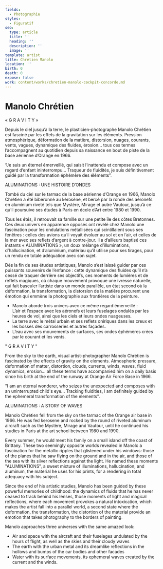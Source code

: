 ```yaml
---
fields:
  - Photographie
styles:
  - Figuratif
seo:
  type: article
  title: ''
  heading: ''
  description: ''
  image: ''
template: artist
title: Chrétien Manolo
location: ''
birth: 0
death: 0
expose: false
work: content/works/chretien-manolo-cockpit-concorde.md
---
```

# Manolo Chrétien

« G R A V I T Y »

Depuis le ciel jusqu’à la terre, le plasticien-photographe Manolo Chrétien est fasciné par les effets de la gravitation sur les éléments. Pression atmosphérique, déformation de la matière, distorsion, nuages, courants, vents, vagues, dynamique des fluides, érosion… tous ces termes l’accompagnent au quotidien depuis sa naissance en bout de piste de la base aérienne d’Orange en 1966.

“Je suis un éternel émerveillé, qui saisit l’inattendu et compose avec un regard d’enfant ininterrompu… Traqueur de fluidités, je suis définitivement guidé par la transformation éphémère des éléments”.

ALUMINATIONS : UNE HISTOIRE D’ONDES

Tombé du ciel sur le tarmac de la base aérienne d’Orange en 1966, Manolo Chrétien a été biberonné au kérosène, et bercé par la ronde des aéronefs en aluminium riveté tels que Mystère, Mirage et autre Vautour, jusqu’à ce qu’il poursuive ses études à Paris en école d’Art entre 1980 et 1990.

Tous les étés, il retrouvait sa famille sur une petite île des côtes Bretonnes. Ces deux univers en apparence opposés ont révélé chez Manolo une fascination pour les ondulations métallisées qui scintillaient sous ses fenêtres : celles des avions qu’il voyait évoluer au sol et en l’air, et celles de la mer avec ses reflets d’argent à contre-jour. Il a d’ailleurs baptisé ces instants « ALUMINATIONS », un doux mélange d’illuminations, d’hallucination, et d’aluminium, matériau qu’il utilise pour ses tirages, pour un rendu en totale adéquation avec son sujet.

Dès la fin de ses études artistiques, Manolo s’est laissé guider par ces puissants souvenirs de l’enfance : cette dynamique des fluides qu’il n’a cessé de traquer derrière ses objectifs, ces moments de lumières et de reflets magiques, où chaque mouvement provoque une ivresse naturelle, qui fait basculer l’artiste dans un monde parallèle, un état second où la déformation, la transformation, la distorsion de la matière procurent une émotion qui emmène la photographie aux frontières de la peinture.

* Manolo aborde trois univers avec ce même regard émerveillé :  
  L’air et l’espace avec les aéronefs et leurs fuselages ondulés par les heures de vol, ainsi que les ciels et leurs ondes nuageuses.
* La terre avec le métal urbain et ses reflets oniriques dans les creux et les bosses des carrosseries et autres façades.
* L’eau avec ses mouvements de surfaces, ses ondes éphémères crées par le courant et les vents.

" G R A V I T Y "

From the sky to the earth, visual artist-photographer Manolo Chrétien is fascinated by the effects of gravity on the elements. Atmospheric pressure, deformation of matter, distortion, clouds, currents, winds, waves, fluid dynamics, erosion... all these terms have accompanied him on a daily basis since his birth at the end of the runway at Orange Air Force Base in 1966.

"I am an eternal wonderer, who seizes the unexpected and composes with an uninterrupted child's eye... Tracking fluidities, I am definitely guided by the ephemeral transformation of the elements".

ALUMINATIONS : A STORY OF WAVES

Manolo Chrétien fell from the sky on the tarmac of the Orange air base in 1966. He was fed kerosene and rocked by the round of riveted aluminum aircraft such as the Mystère, Mirage and Vautour, until he continued his studies in Paris at the art school between 1980 and 1990.

Every summer, he would meet his family on a small island off the coast of Brittany. These two seemingly opposite worlds revealed in Manolo a fascination for the metallic ripples that glistened under his windows: those of the planes that he saw flying on the ground and in the air, and those of the sea with its silver reflections against the light. He named these moments "ALUMINATIONS", a sweet mixture of illuminations, hallucination, and aluminum, the material he uses for his prints, for a rendering in total adequacy with his subject.

Since the end of his artistic studies, Manolo has been guided by these powerful memories of childhood: the dynamics of fluids that he has never ceased to track behind his lenses, those moments of light and magical reflections, where each movement provokes a natural intoxication, which makes the artist fall into a parallel world, a second state where the deformation, the transformation, the distortion of the material provide an emotion that takes photography to the borders of painting.

Manolo approaches three universes with the same amazed look: 

* Air and space with the aircraft and their fuselages undulated by the hours of flight, as well as the skies and their cloudy waves 
* The earth with the urban metal and its dreamlike reflections in the hollows and bumps of the car bodies and other facades 
* Water with its surface movements, its ephemeral waves created by the current and the winds.
